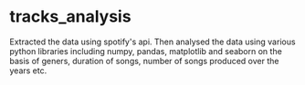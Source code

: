 # tracks_analysis

Extracted the data using spotify's api. Then analysed the data using various python libraries including numpy, pandas, matplotlib and seaborn on the basis of geners, duration of songs, number of songs produced over the years etc. 
